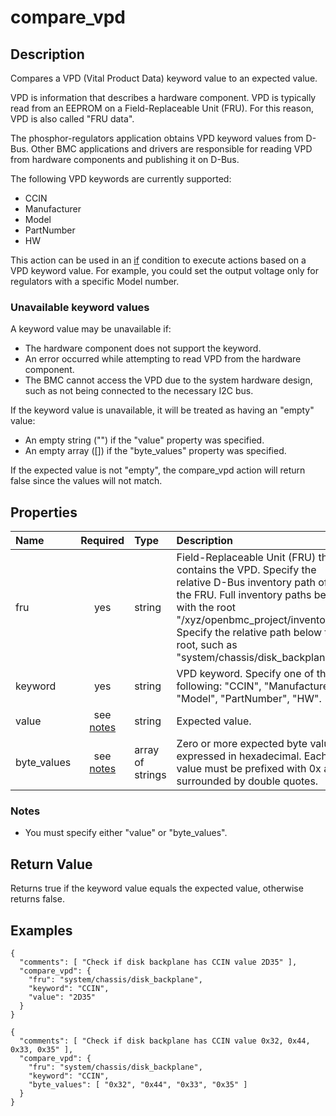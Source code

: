 # compare_vpd

## Description
Compares a VPD (Vital Product Data) keyword value to an expected value.

VPD is information that describes a hardware component.  VPD is typically read
from an EEPROM on a Field-Replaceable Unit (FRU).  For this reason, VPD is also
called "FRU data".

The phosphor-regulators application obtains VPD keyword values from D-Bus.
Other BMC applications and drivers are responsible for reading VPD from
hardware components and publishing it on D-Bus.

The following VPD keywords are currently supported:
* CCIN
* Manufacturer
* Model
* PartNumber
* HW

This action can be used in an [if](if.md) condition to execute actions based on
a VPD keyword value.  For example, you could set the output voltage only for
regulators with a specific Model number.

### Unavailable keyword values
A keyword value may be unavailable if:
* The hardware component does not support the keyword.
* An error occurred while attempting to read VPD from the hardware component.
* The BMC cannot access the VPD due to the system hardware design, such as not
  being connected to the necessary I2C bus.

If the keyword value is unavailable, it will be treated as having an "empty"
value:
* An empty string ("") if the "value" property was specified.
* An empty array ([]) if the "byte_values" property was specified.

If the expected value is not "empty", the compare_vpd action will return false
since the values will not match.

## Properties
| Name | Required | Type | Description |
| :--- | :------: | :--- | :---------- |
| fru | yes | string | Field-Replaceable Unit (FRU) that contains the VPD.  Specify the relative D-Bus inventory path of the FRU.  Full inventory paths begin with the root "/xyz/openbmc_project/inventory".  Specify the relative path below the root, such as "system/chassis/disk_backplane". |
| keyword | yes | string | VPD keyword.  Specify one of the following: "CCIN", "Manufacturer", "Model", "PartNumber", "HW". |
| value | see [notes](#notes) | string | Expected value. |
| byte\_values | see [notes](#notes) | array of strings | Zero or more expected byte values expressed in hexadecimal.  Each value must be prefixed with 0x and surrounded by double quotes. |

### Notes
* You must specify either "value" or "byte_values".

## Return Value
Returns true if the keyword value equals the expected value, otherwise returns
false.

## Examples
```
{
  "comments": [ "Check if disk backplane has CCIN value 2D35" ],
  "compare_vpd": {
    "fru": "system/chassis/disk_backplane",
    "keyword": "CCIN",
    "value": "2D35"
  }
}
```
```
{
  "comments": [ "Check if disk backplane has CCIN value 0x32, 0x44, 0x33, 0x35" ],
  "compare_vpd": {
    "fru": "system/chassis/disk_backplane",
    "keyword": "CCIN",
    "byte_values": [ "0x32", "0x44", "0x33", "0x35" ]
  }
}
```
